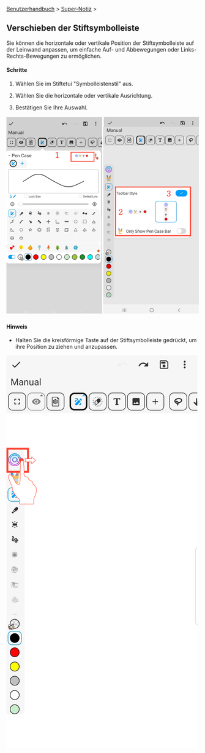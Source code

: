 [Benutzerhandbuch](/dragonnest/drawnote/manual/en) > [Super-Notiz](/dragonnest/drawnote/manual/en/super_note) >

Verschieben der Stiftsymbolleiste
---

Sie können die horizontale oder vertikale Position der Stiftsymbolleiste auf der Leinwand anpassen, um einfache Auf- und Abbewegungen oder Links-Rechts-Bewegungen zu ermöglichen.

#### Schritte

1. Wählen Sie im Stiftetui "Symbolleistenstil" aus.

2. Wählen Sie die horizontale oder vertikale Ausrichtung.

3. Bestätigen Sie Ihre Auswahl.

![](imgs/move_pencil_toolbar1.png)

#### Hinweis
- Halten Sie die kreisförmige Taste auf der Stiftsymbolleiste gedrückt, um ihre Position zu ziehen und anzupassen.

![](imgs/move_pencil_toolbar.png)